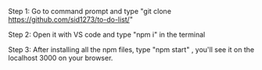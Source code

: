 Step 1: Go to command prompt and type "git clone https://github.com/sid1273/to-do-list/"

Step 2: Open it with VS code and type "npm i" in the terminal

Step 3: After installing all the npm files, type "npm start" , you'll see it on the localhost 3000 on your browser.
